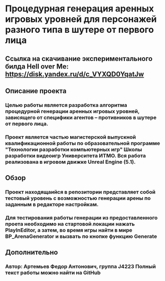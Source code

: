 # Процедурная генерация аренных игровых уровней для персонажей разного типа в шутере от первого лица
## Ссылка на скачивание экспериментального билда Hell over Me: https://disk.yandex.ru/d/c_VYXQD0YqatJw
## Описание проекта
### Целью работы является разработка алгоритма процедурной генерации аренных игровых уровней, зависящего от специфики агентов – противников в шутере от первого лица.
### Проект является частью магистерской выпускной квалификационной работы по образовательной программе "Технологии разработки компьютерных игр" Школы разработки видеоигр Университета ИТМО. Вся работа реализована в игровом движке Unreal Engine (5.1).
## Обзор
### Проект находящаийся в репозитории представляет собой тестовый уровень c возможностью генерации арены по заданным в редакторе настройкам.
### Для тестирования работы генерации из предоставленного проета необходимо на стартовой локации нажать PlayInEditor, а затем, во время игры найти в мире BP_ArenaGenerator и вызвать по кнопке функцию Generate

## Дополнительно
### Автор: Артемьев Федор Антонович, группа J4223 Полный текст работы можно найти на GitHub
